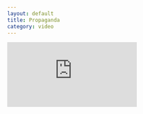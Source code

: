 ```yaml
---
layout: default
title: Propaganda
category: video
---
```

<div class="post-content">
<iframe src="http://www.youtube.com/embed/6NMr2VrhmFI?feature=player_embedded" frameborder="0" allowfullscreen=""></iframe>
</div>